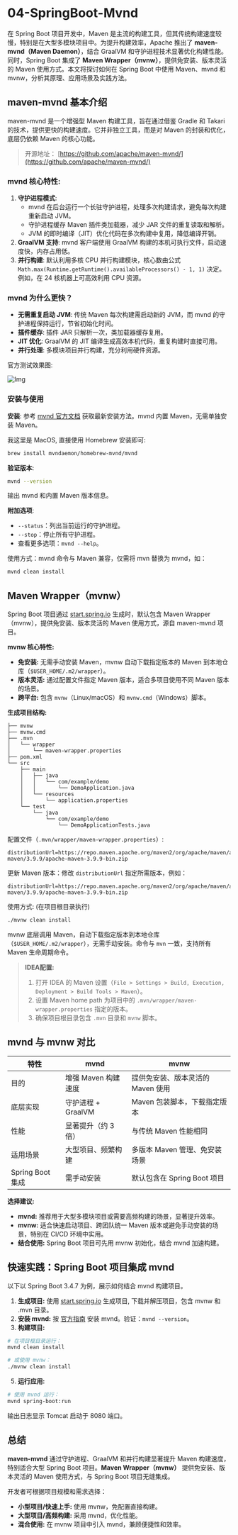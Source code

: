 # 04-SpringBoot-Mvnd

在 Spring Boot 项目开发中，Maven 是主流的构建工具，但其传统构建速度较慢，特别是在大型多模块项目中。为提升构建效率，Apache 推出了 **maven-mvnd（Maven Daemon）**，结合 GraalVM 和守护进程技术显著优化构建性能。同时，Spring Boot 集成了 **Maven Wrapper（mvnw）**，提供免安装、版本灵活的 Maven 使用方式。本文将探讨如何在 Spring Boot 中使用 Maven、mvnd 和 mvnw，分析其原理、应用场景及实践方法。

## maven-mvnd 基本介绍

maven-mvnd 是一个增强型 Maven 构建工具，旨在通过借鉴 Gradle 和 Takari 的技术，提供更快的构建速度。它并非独立工具，而是对 Maven 的封装和优化，底层仍依赖 Maven 的核心功能。

> 开源地址： [https://github.com/apache/maven-mvnd/](https://github.com/apache/maven-mvnd/)

### mvnd 核心特性:

1. **守护进程模式**: 
    * mvnd 在后台运行一个长驻守护进程，处理多次构建请求，避免每次构建重新启动 JVM。
    * 守护进程缓存 Maven 插件类加载器，减少 JAR 文件的重复读取和解析。
    * JVM 的即时编译（JIT）优化代码在多次构建中复用，降低编译开销。
2. **GraalVM 支持**: mvnd 客户端使用 GraalVM 构建的本机可执行文件，启动速度快，内存占用低。
3. **并行构建**: 默认利用多核 CPU 并行构建模块，核心数由公式 `Math.max(Runtime.getRuntime().availableProcessors() - 1, 1)` 决定。例如，在 24 核机器上可高效利用 CPU 资源。

### mvnd 为什么更快？

- **无需重复启动 JVM**: 传统 Maven 每次构建需启动新的 JVM，而 mvnd 的守护进程保持运行，节省初始化时间。
- **插件缓存**: 插件 JAR 只解析一次，类加载器缓存复用。
- **JIT 优化**: GraalVM 的 JIT 编译生成高效本机代码，重复构建时直接可用。
- **并行处理**: 多模块项目并行构建，充分利用硬件资源。

官方测试效果图: 

![Img](https://user-images.githubusercontent.com/1826249/103917178-94ee4500-510d-11eb-9abb-f52dae58a544.gif)

### 安装与使用

**安装**: 参考 [mvnd 官方文档](https://github.com/apache/maven-mvnd/#how-to-install-mvnd) 获取最新安装方法。mvnd 内置 Maven，无需单独安装 Maven。

我这里是 MacOS, 直接使用 Homebrew 安装即可: 

```bash
brew install mvndaemon/homebrew-mvnd/mvnd
```

**验证版本**: 

```bash
mvnd --version
```

输出 mvnd 和内置 Maven 版本信息。

**附加选项**: 

- `--status`：列出当前运行的守护进程。
- `--stop`：停止所有守护进程。
- 查看更多选项：`mvnd --help`。

使用方式：mvnd 命令与 Maven 兼容，仅需将 mvn 替换为 mvnd，如：

```bash
mvnd clean install
```

## Maven Wrapper（mvnw）

Spring Boot 项目通过 [start.spring.io](start.spring.io) 生成时，默认包含 Maven Wrapper（mvnw），提供免安装、版本灵活的 Maven 使用方式，源自 maven-mvnd 项目。

**mvnw 核心特性:** 

* **免安装:** 无需手动安装 Maven，mvnw 自动下载指定版本的 Maven 到本地仓库（`$USER_HOME/.m2/wrapper`）。
* **版本灵活:** 通过配置文件指定 Maven 版本，适合多项目使用不同 Maven 版本的场景。
* **跨平台:** 包含 `mvnw`（Linux/macOS）和 `mvnw.cmd`（Windows）脚本。

**生成项目结构:** 

```plain
├── mvnw
├── mvnw.cmd
├── .mvn
│   └── wrapper
│       └── maven-wrapper.properties
├── pom.xml
└── src
    ├── main
    │   ├── java
    │   │   └── com/example/demo
    │   │       └── DemoApplication.java
    │   └── resources
    │       └── application.properties
    └── test
        └── java
            └── com/example/demo
                └── DemoApplicationTests.java
```

配置文件（`.mvn/wrapper/maven-wrapper.properties`）: 

```properties
distributionUrl=https://repo.maven.apache.org/maven2/org/apache/maven/apache-maven/3.9.9/apache-maven-3.9.9-bin.zip
```

更新 Maven 版本：修改 `distributionUrl` 指定所需版本，例如：

```properties
distributionUrl=https://repo.maven.apache.org/maven2/org/apache/maven/apache-maven/3.9.9/apache-maven-3.9.9-bin.zip
```

使用方式: (在项目根目录执行)

```bash
./mvnw clean install
```

mvnw 底层调用 Maven，自动下载指定版本到本地仓库（`$USER_HOME/.m2/wrapper`），无需手动安装。命令与 `mvn` 一致，支持所有 Maven 生命周期命令。

> **IDEA配置:** 
> 1. 打开 IDEA 的 Maven 设置（`File > Settings > Build, Execution, Deployment > Build Tools > Maven`）。
> 2. 设置 Maven home path 为项目中的 `.mvn/wrapper/maven-wrapper.properties` 指定的版本。
> 3. 确保项目根目录包含 `.mvn` 目录和 `mvnw` 脚本。

## mvnd 与 mvnw 对比

| 特性 | mvnd | mvnw |
| -- | -- | -- |
| 目的 | 增强 Maven 构建速度 | 提供免安装、版本灵活的 Maven 使用 |
| 底层实现 | 守护进程 + GraalVM | Maven 包装脚本，下载指定版本 |
| 性能 | 显著提升（约 3 倍） | 与传统 Maven 性能相同 |
| 适用场景 | 大型项目、频繁构建 | 多版本 Maven 管理、免安装场景 |
| Spring Boot 集成 | 需手动安装 | 默认包含在 Spring Boot 项目 |

**选择建议:** 

- **mvnd:** 推荐用于大型多模块项目或需要高频构建的场景，显著提升效率。
- **mvnw:** 适合快速启动项目、跨团队统一 Maven 版本或避免手动安装的场景，特别在 CI/CD 环境中实用。
- **结合使用:** Spring Boot 项目可先用 mvnw 初始化，结合 mvnd 加速构建。

## 快速实践：Spring Boot 项目集成 mvnd

以下以 Spring Boot 3.4.7 为例，展示如何结合 mvnd 构建项目。

1. **生成项目:** 使用 [start.spring.io](start.spring.io) 生成项目, 下载并解压项目，包含 mvnw 和 .mvn 目录。
2. **安装 mvnd:** 按 [官方指南](https://github.com/apache/maven-mvnd/#how-to-install-mvnd) 安装 mvnd。验证：`mvnd --version`。
3. **构建项目:** 

```bash
# 在项目根目录运行：
mvnd clean install

# 或使用 mvnw：
./mvnw clean install
```

5. **运行应用:** 

```bash
# 使用 mvnd 运行：
mvnd spring-boot:run
```

输出日志显示 Tomcat 启动于 8080 端口。

## 总结

**maven-mvnd** 通过守护进程、GraalVM 和并行构建显著提升 Maven 构建速度，特别适合大型 Spring Boot 项目。**Maven Wrapper（mvnw）** 提供免安装、版本灵活的 Maven 使用方式，与 Spring Boot 项目无缝集成。

开发者可根据项目规模和需求选择：

- **小型项目/快速上手:** 使用 mvnw，免配置直接构建。
- **大型项目/高频构建:** 采用 mvnd，优化性能。
- **混合使用:** 在 mvnw 项目中引入 mvnd，兼顾便捷性和效率。